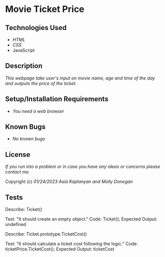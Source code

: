 # Movie Ticket Price

## Technologies Used

* _HTML_
* _CSS_
* JavaScript

## Description

_This webpage take user's input on movie name, age and time of the day and outputs the price of the ticket._


## Setup/Installation Requirements

* _You need a web browser_


## Known Bugs

* _No known bugs_


## License

_If you run into a problem or in case you have any ideas or concerns please contact me._

Copyright (c) _01/24/2023_ _Asia Kaplanyan and Molly Donegan_

## Tests
Describe: Ticket()

Test: "It should create an empty object."
Code:
Ticket();
Expected Output: undefined

Describe: Ticket.prototype.TicketCost() 

Test: "It should calculate a ticket cost following the logic."
Code:
ticketPrice.TicketCost(); 
Expected Output: ticketCost






